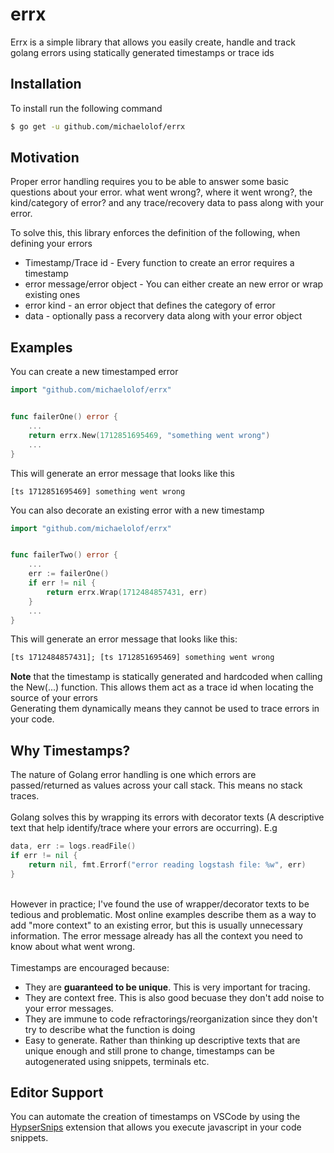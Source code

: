 # errx

Errx is a simple library that allows you easily create, handle and track golang errors using statically generated timestamps or trace ids

## Installation
To install run the following command
```sh
$ go get -u github.com/michaelolof/errx
```

## Motivation
Proper error handling requires you to be able to answer some basic questions about your error. what went wrong?, where it went wrong?, the kind/category of error? and any trace/recovery data to pass along with your error.

To solve this, this library enforces the definition of the following, when defining your errors
- Timestamp/Trace id - Every function to create an error requires a timestamp
- error message/error object - You can either create an new error or wrap existing ones
- error kind - an error object that defines the category of error
- data - optionally pass a recorvery data along with your error object

## Examples

You can create a new timestamped error
```go
import "github.com/michaelolof/errx"


func failerOne() error {
    ...
    return errx.New(1712851695469, "something went wrong")
    ...
}
```

This will generate an error message that looks like this
```text
[ts 1712851695469] something went wrong
```


You can also decorate an existing error with a new timestamp
```go
import "github.com/michaelolof/errx"


func failerTwo() error {
    ...
    err := failerOne()
    if err != nil {
        return errx.Wrap(1712484857431, err)
    }
    ...
}
```

This will generate an error message that looks like this:
```txt
[ts 1712484857431]; [ts 1712851695469] something went wrong
```

**Note** that the timestamp is statically generated and hardcoded when calling the New(...) function. This allows them act as a trace id when locating the source of your errors
<br />
Generating them dynamically means they cannot be used to trace errors in your code.

## Why Timestamps?
The nature of Golang error handling is one which errors are passed/returned as values across your call stack. This means no stack traces.
<br /><br />
Golang solves this by wrapping its errors with decorator texts (A descriptive text that help identify/trace where your errors are occurring). E.g
```go
data, err := logs.readFile()
if err != nil {
    return nil, fmt.Errorf("error reading logstash file: %w", err)
}
```
<br />
However in practice; I've found the use of wrapper/decorator texts to be tedious and problematic. Most online examples describe them as a way to add "more context" to an existing error, but this is usually unnecessary information. The error message already has all the context you need to know about what went wrong.
<br/><br/>
Timestamps are encouraged because:

- They are **guaranteed to be unique**. This is very important for tracing.
- They are context free. This is also good becuase they don't add noise to your error messages.
- They are immune to code refractorings/reorganization since they don't try to describe what the function is doing
- Easy to generate. Rather than thinking up descriptive texts that are unique enough and still prone to change, timestamps can be autogenerated using snippets, terminals etc.


<!-- ## Performant
The `errx` module provides a way to have stack traces without relying on reflection. This means better performance.<br>
It should be noted though that the library does use reflection in some cases when parsing tr -->

## Editor Support
You can automate the creation of timestamps on VSCode by using the [HypserSnips](https://marketplace.visualstudio.com/items?itemName=draivin.hsnips) extension that allows you execute javascript in your code snippets.